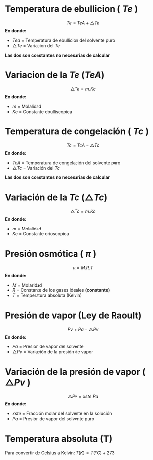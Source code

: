 # Temperatura de ebullicion ( $Te$ )
$$ Te  = TeA +  \triangle Te$$
**En donde:**
   - $Tea$ = Temperatura de ebullicion del solvente puro 
   - $\triangle Te$ = Variacion del $Te$

   **Las dos son constantes no necesarias de calcular**
# Variacion de la $Te$ ($TeA$)
$$\triangle Te = m.Kc $$
**En donde:**
   - $m$ = Molalidad 
   - $Kc$ = Constante ebulliscopica 
# Temperatura de congelación ( $Tc$ )
$$ Tc = TcA - \triangle Tc$$
**En donde:**
   - $TcA$ = Temperatura de congelación del solvente puro
   - $\triangle Tc$ = Variación del $Tc$

   **Las dos son constantes no necesarias de calcular**
# Variación de la $Tc$ ($\triangle Tc$)
$$\triangle Tc = m.Kc $$
**En donde:**
   - $m$ = Molalidad
   - $Kc$ = Constante crioscópica

# Presión osmótica ( $\pi$ )
$$ \pi = M.R.T $$
**En donde:**
   - $M$ = Molaridad
   - $R$ = Constante de los gases ideales **(constante)**
   - $T$ = Temperatura absoluta (Kelvin)

# Presión de vapor (Ley de Raoult)
$$ Pv = Pa - \triangle Pv$$
**En donde:**
   - $Pa$ = Presión de vapor del solvente
   - $\triangle Pv$ = Variación de la presión de vapor
# Variación de la presión de vapor ( $\triangle Pv$ )
$$ \triangle Pv = xste .Pa $$
**En donde:**
   - $xste$ = Fracción molar del solvente en la solución
   - $Pa$ = Presión de vapor del solvente puro

# Temperatura absoluta (T)
Para convertir de Celsius a Kelvin: $T(K) = T(°C) + 273$